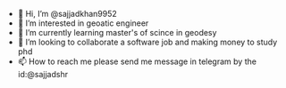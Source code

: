 - 👋 Hi, I’m @sajjadkhan9952
- 👀 I’m interested in geoatic engineer
- 🌱 I’m currently learning master's of scince in geodesy
- 💞️ I’m looking to collaborate a software job and making money to study phd
- 📫 How to reach me please send me message in telegram by the id:@sajjadshr
<!---
sajjadkhan9952/sajjadkhan9952 is a ✨ special ✨ repository because its `README.md` (this file) appears on your GitHub profile.
You can click the Preview link to take a look at your changes.
--->
